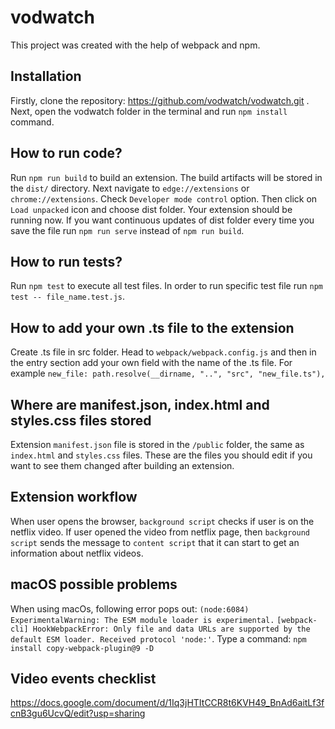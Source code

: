 # vodwatch

This project was created with the help of webpack and npm.

## Installation

Firstly, clone the repository: https://github.com/vodwatch/vodwatch.git . Next, open the vodwatch folder in the terminal and run `npm install` command.

## How to run code?

Run `npm run build` to build an extension. The build artifacts will be stored in the `dist/` directory. Next navigate to `edge://extensions` or `chrome://extensions`. Check `Developer mode control` option. Then click on `Load unpacked` icon and choose dist folder. Your extension should be running now. If you want continuous updates of dist folder every time you save the file run `npm run serve` instead of `npm run build`.

## How to run tests?

Run `npm test` to execute all test files. In order to run specific test file run `npm test -- file_name.test.js`.

## How to add your own .ts file to the extension

Create .ts file in src folder. Head to `webpack/webpack.config.js` and then in the entry section add your own field with the name of the .ts file. For example `new_file: path.resolve(__dirname, "..", "src", "new_file.ts"),`

## Where are manifest.json, index.html and styles.css files stored

Extension `manifest.json` file is stored in the `/public` folder, the same as `index.html` and `styles.css` files. These are the files you should edit if you want to see them changed after building an extension.

## Extension workflow

When user opens the browser, `background script` checks if user is on the netflix video. If user opened the video from netflix page, then `background script` sends the message to `content script` that it can start to get an information about netflix videos.

## macOS possible problems

When using macOs, following error pops out: `(node:6084) ExperimentalWarning: The ESM module loader is experimental.`
`[webpack-cli] HookWebpackError: Only file and data URLs are supported by the default ESM loader. Received protocol 'node:'`. Type a command: `npm install copy-webpack-plugin@9 -D`

## Video events checklist
https://docs.google.com/document/d/1Iq3jHTItCCR8t6KVH49_BnAd6aitLf3fcnB3gu6UcvQ/edit?usp=sharing